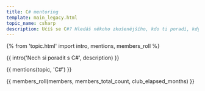 ```yaml
---
title: C# mentoring
template: main_legacy.html
topic_name: csharp
description: Učíš se C#? Hledáš někoho zkušenějšího, kdo ti poradí, když se zasekneš? Kdo ti ukáže správné postupy a nasměruje tě na kvalitní návody nebo kurzy?
---
```

{% from 'topic.html' import intro, mentions, members_roll %}

{{ intro('Nech si poradit s C#', description) }}

{{ mentions(topic, 'C#') }}

{{ members_roll(members, members_total_count, club_elapsed_months) }}
